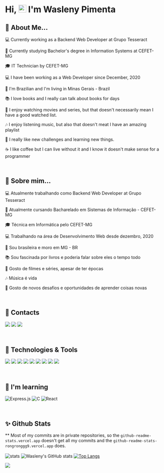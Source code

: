 # Hi, <img src="https://media.giphy.com/media/hvRJCLFzcasrR4ia7z/giphy.gif" height="25px"> I'm Wasleny Pimenta

## :woman: About Me...
:computer: Currently working as a Backend Web Developer at Grupo Tesseract

:book: Currently studying Bachelor's degree in Information Systems at CEFET-MG

:mortar_board: IT Technician by CEFET-MG

:computer: I have been working as a Web Developer since December, 2020

:city_sunset: I'm Brazilian and I'm living in Minas Gerais - Brazil

:books: I love books and I really can talk about books for days

:movie_camera: I enjoy watching movies and series, but that doesn't necessarily mean I have a good watched list.

:notes: I enjoy listening music, but also that doesn't meat I have an amazing playlist

:rocket: I really like new challenges and learning new things.

:coffee: I like coffee but I can live without it and I know it doesn't make sense for a programmer

&nbsp;

## :woman: Sobre mim...
:computer: Atualmente trabalhando como Backend Web Developer at Grupo Tesseract

:book:  Atualmente cursando Bacharelado em Sistemas de Informação - CEFET-MG

:mortar_board: Técnica em Informática pelo CEFET-MG

:computer: Trabalhando na área de Desenvolvimento Web desde dezembro, 2020

:city_sunset: Sou brasileira e moro em MG - BR

:books: Sou fascinada por livros e poderia falar sobre eles o tempo todo

:movie_camera: Gosto de filmes e séries, apesar de ter épocas

:notes: Música é vida

:rocket: Gosto de novos desafios e oportunidades de aprender coisas novas

&nbsp;
## :eyes: Contacts
<div>
<a href="mailto:waslenymp@gmail.com"><img src="https://img.shields.io/badge/Gmail-D14836?style=for-the-badge&logo=gmail&logoColor=white" target="_blank"></a>
<a href="https://www.linkedin.com/in/wasleny-maria-pimenta-0b727a22a/" target="_blank"><img src="https://img.shields.io/badge/-LinkedIn-%230077B5?style=for-the-badge&logo=linkedin&logoColor=white" target="_blank"></a>
<a href="https://www.instagram.com/waslenymaria/" target="_blank"><img src="https://img.shields.io/badge/-Instagram-%23E4405F?style=for-the-badge&logo=instagram&logoColor=white" target="_blank"></a>
</div>


&nbsp;
## :rocket: Technologies & Tools
<img src="https://img.shields.io/badge/Laravel-FF2D20?style=for-the-badge&logo=laravel&logoColor=white" /> <img src="https://img.shields.io/badge/React-20232A?style=for-the-badge&logo=react&logoColor=61DAFB" /> <img src="https://img.shields.io/badge/CSS3-1572B6?style=for-the-badge&logo=css3&logoColor=white" /> <img src="https://img.shields.io/badge/HTML5-E34F26?style=for-the-badge&logo=html5&logoColor=white" /> <img src="https://img.shields.io/badge/JavaScript-323330?style=for-the-badge&logo=javascript&logoColor=F7DF1E" /> <img src="https://img.shields.io/badge/PHP-777BB4?style=for-the-badge&logo=php&logoColor=white" /> <img src="https://img.shields.io/badge/MySQL-005C84?style=for-the-badge&logo=mysql&logoColor=white" /> <img src="https://img.shields.io/badge/Bootstrap-563D7C?style=for-the-badge&logo=bootstrap&logoColor=white" /> <img src="https://img.shields.io/badge/styled--components-DB7093?style=for-the-badge&logo=styled-components&logoColor=white" />

&nbsp;
## :book: I'm learning
![Express.js](https://img.shields.io/badge/express.js-%23404d59.svg?style=for-the-badge&logo=express&logoColor=%2361DAFB)
![C](https://img.shields.io/badge/c-%2300599C.svg?style=for-the-badge&logo=c&logoColor=white)
![React](https://img.shields.io/badge/react-%2320232a.svg?style=for-the-badge&logo=react&logoColor=%2361DAFB)


&nbsp;
## :sparkles: Github Stats
** Most of my commits are in private repositories, so the `github-readme-stats.vercel.app` doesn't get all my commits and the `github-readme-stats-rongronggg9.vercel.app` does.
<br>
<br>
![stats](https://github-readme-stats-rongronggg9.vercel.app/api?username=Wasleny&show_icons=true&theme=tokyonight&include_all_commits=true&count_private=true)
![Wasleny's GitHub stats](https://github-readme-stats.vercel.app/api?username=Wasleny&show_icons=true&theme=tokyonight&include_all_commits=true&count_private=true)
[![Top Langs](https://github-readme-stats.vercel.app/api/top-langs/?username=Wasleny&layout=compact&theme=tokyonight&langs_count=10)](https://github.com/anuraghazra/github-readme-stats)


![](https://komarev.com/ghpvc/?username=Wasleny&color=96C8A2&label=1)
